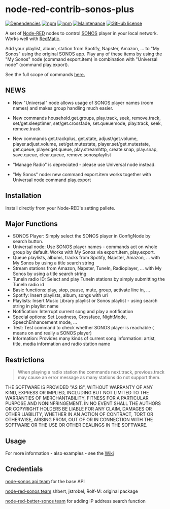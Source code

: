 # node-red-contrib-sonos-plus

[![Dependencies](https://david-dm.org/hklages/node-red-contrib-sonos-plus.svg)](https://david-dm.org/hklages/node-red-contrib-sonos-plus)
[![npm](https://img.shields.io/npm/dt/node-red-contrib-sonos-plus.svg)](https://www.npmjs.com/package/node-red-contrib-sonos-plus)
[![npm](https://img.shields.io/npm/v/node-red-contrib-sonos-plus.svg)](https://www.npmjs.com/package/node-red-contrib-sonos-plus)
[![Maintenance](https://img.shields.io/badge/Maintained%3F-yes-green.svg)](https://GitHub.com/Naereen/StrapDown.js/graphs/commit-activity)
[![GitHub license](https://img.shields.io/badge/license-MIT-blue.svg)](https://raw.githubusercontent.com/hklages/node-red-contrib-sonos-plus/master/LICENSE)

A set of [Node-RED](https://nodered.org/) nodes to control [SONOS](https://www.sonos.com/) player in your local network. Works well with [RedMatic](https://github.com/rdmtc/RedMatic/blob/master/README.en.md).

Add your playlist, album, station from Spotify, Napster, Amazon, ... to "My Sonos" using the original SONOS app. Play any of these items by using the "My Sonos" node (command export.item) in combination with "Universal node" (command play.export).

See the full scope of commands [here.](https://github.com/hklages/node-red-contrib-sonos-plus/wiki/A.1-Universal-Node)

## NEWS

- New "Universal" node allows usage of SONOS player names (room names) and makes group handling much easier.

- New commands household.get.groups, play.track, seek, remove.track, set/get.sleeptimer, set/get.crossfade, set.queuemode, play.track, seek, remove.track

- New commands get.trackplus, get.state, adjust/get.volume, player.adjust.volume, set/get.mutestate, player.set/get.mutestate, get.queue, player.get.queue, play.streamhttp, create.snap, play.snap, save.queue, clear.queue, remove.sonosplaylist

- "Manage Radio" is depreciated - please use Universal node instead.

- "My Sonos" node: new command export.item works together with Universal node command play.export

## Installation

Install directly from your Node-RED's setting pallete.

## Major Functions

- SONOS Player: Simply select the SONOS player in ConfigNode by search button.
- Universal node: Use SONOS player names - commands act on whole group by default. Works with My Sonos via export.item, play.export.
- Queue playlists, albums, tracks from Spotify, Napster, Amazon, ... with My Sonos by using a title search string
- Stream stations from Amazon, Napster, TuneIn, Radioplayer, ... with My Sonos by using a title search string
- TuneIn radio ID: Select and play TuneIn stations by simply submitting the TuneIn radio id
- Basic functions: play, stop, pause, mute, group, activate line in, ...
- Spotify: Insert playlists, album, songs with uri
- Playlists: Insert Music Library playlist or Sonos playlist - using search string in playlist name
- Notification: Interrupt current song and play a notification
- Special options: Set Loudness, Crossface, NightMode, SpeechEnhancement mode, ...
- Test: Test command to check whether SONOS player is reachable ( means on and really a SONOS player)
- Information: Provides many kinds of current song information: artist, title, media information and radio station name

## Restrictions

> When playing a radio station the commands next.track, previous.track may cause an error message as many stations do not support them.

THE SOFTWARE IS PROVIDED "AS IS", WITHOUT WARRANTY OF ANY KIND, EXPRESS OR IMPLIED, INCLUDING BUT NOT LIMITED TO THE WARRANTIES OF MERCHANTABILITY, FITNESS FOR A PARTICULAR PURPOSE AND NONINFRINGEMENT. IN NO EVENT SHALL THE AUTHORS OR COPYRIGHT HOLDERS BE LIABLE FOR ANY CLAIM, DAMAGES OR OTHER LIABILITY, WHETHER IN AN ACTION OF CONTRACT, TORT OR OTHERWISE, ARISING FROM, OUT OF OR IN CONNECTION WITH THE SOFTWARE OR THE USE OR OTHER DEALINGS IN THE SOFTWARE.

## Usage

For more information - also examples - see the [Wiki](https://github.com/hklages/node-red-contrib-sonos-plus/wiki)

## Credentials

[node-sonos api team](https://github.com/bencevans/node-sonos) for the base API

[node-red-sonos team](https://github.com/shbert/node-red-contrib-sonos) shbert, jstrobel, Rolf-M: original package

[node-red-better-sonos team](https://github.com/originallyus/node-red-contrib-better-sonos) for adding IP address search function

